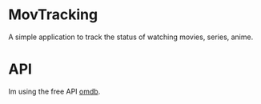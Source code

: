 # MovTracking
A simple application to track the status of watching movies, series, anime.

# API
Im using the free API [omdb](https://www.omdbapi.com/).
